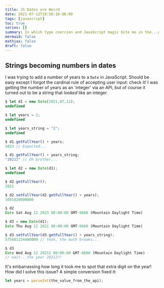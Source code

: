 ```yaml
---
title: JS Dates are Weird
date: 2021-07-12T18:58:16-06:00
tags: [javascript]
toc: true
series: []
summary: In which type coercion and JavaScript magic bite me in the...date math.
mermaid: false
mathjax: false
draft: false
---
```


## Strings becoming numbers in dates

I was trying to add a number of years to a `Date` in JavaScript.
Should be easy except I forgot the cardinal rule of accepting user input: check it!
I was getting the number of years as an 'integer' via an API, but of course it turned out to be a string that _looked_ like an integer.

```js
$ let d1 = new Date(2021,07,12);
undefined

$ let years = 2;
undefined

$ let years_string = "2";
undefined

$ d1.getFullYear() + years;
2023 // Expected...

$ d1.getFullYear() + years_string;
"20212" // Oh brother...

$ let d2 = new Date(d1);
undefined

$ d2.getFullYear();
2021

$ d2.setFullYear(d2.getFullYear() + years);
1691820000000

$ d2
Date Sat Aug 12 2023 00:00:00 GMT-0600 (Mountain Daylight Time)

$ d3 = new Date(d1);
Date Thu Aug 12 2021 00:00:00 GMT-0600 (Mountain Daylight Time)

$ d3.setFullYear(d3.getFullYear() + years_string);
575681234400000 // Yeah, the math breaks...

$ d3
Date Wed Aug 12 20212 00:00:00 GMT-0600 (Mountain Daylight Time)
// wait...the year 20212?!
```

It's embarrassing how long it took me to spot that extra digit on the year!
How did I solve this issue?
A simple conversion fixed it:

```js
let years = parseInt(the_value_from_the_api);
```
